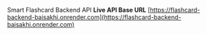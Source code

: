 Smart Flashcard Backend API
 **Live API Base URL**  [https://flashcard-backend-baisakhi.onrender.com](https://flashcard-backend-baisakhi.onrender.com)
